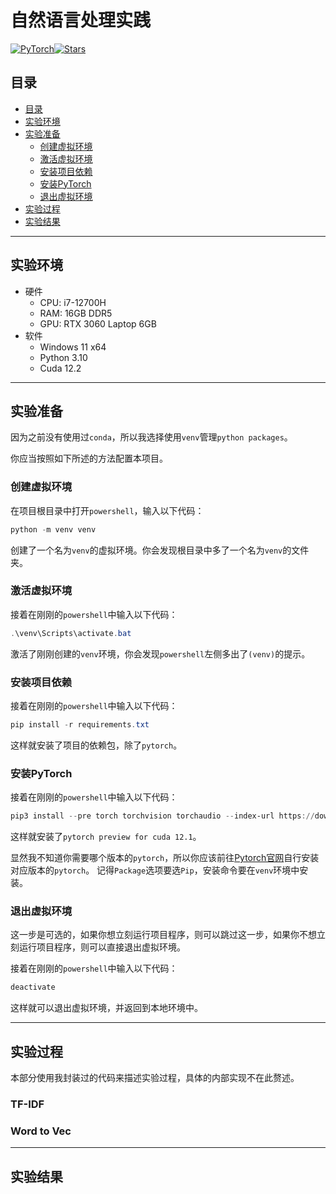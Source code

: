 # 自然语言处理实践

<a href="https://pytorch.org/get-started/locally/"><img alt="PyTorch" src="./assets/PyTorch-ee4c2c.svg+xml"></a>[![Stars](./assets/{repo}.svg+xml)](https://github.com/JerryQ17/NLP-Learning/stargazers)

## 目录

- [目录](#目录)
- [实验环境](#实验环境)
- [实验准备](#实验准备)
  - [创建虚拟环境](#创建虚拟环境)
  - [激活虚拟环境](#激活虚拟环境)
  - [安装项目依赖](#安装项目依赖)
  - [安装PyTorch](#安装pytorch)
  - [退出虚拟环境](#退出虚拟环境)
- [实验过程](#实验过程)
- [实验结果](#实验结果)


---

## 实验环境

- 硬件
  - CPU: i7-12700H
  - RAM: 16GB DDR5
  - GPU: RTX 3060 Laptop 6GB
- 软件
  - Windows 11 x64
  - Python 3.10
  - Cuda 12.2

---

## 实验准备

因为之前没有使用过`conda`，所以我选择使用`venv`管理`python packages`。

你应当按照如下所述的方法配置本项目。

### 创建虚拟环境

在项目根目录中打开`powershell`，输入以下代码：

```powershell
python -m venv venv
```

创建了一个名为`venv`的虚拟环境。你会发现根目录中多了一个名为`venv`的文件夹。

### 激活虚拟环境

接着在刚刚的`powershell`中输入以下代码：

```powershell
.\venv\Scripts\activate.bat
```

激活了刚刚创建的`venv`环境，你会发现`powershell`左侧多出了`(venv)`的提示。

### 安装项目依赖

接着在刚刚的`powershell`中输入以下代码：

```powershell
pip install -r requirements.txt
```

这样就安装了项目的依赖包，除了`pytorch`。

### 安装PyTorch

接着在刚刚的`powershell`中输入以下代码：

```powershell
pip3 install --pre torch torchvision torchaudio --index-url https://download.pytorch.org/whl/nightly/cu121
```

这样就安装了`pytorch preview for cuda 12.1`。

显然我不知道你需要哪个版本的`pytorch`，所以你应该前往[Pytorch官网](https://pytorch.org/)自行安装对应版本的`pytorch`。
记得`Package`选项要选`Pip`，安装命令要在`venv`环境中安装。

### 退出虚拟环境

这一步是可选的，如果你想立刻运行项目程序，则可以跳过这一步，如果你不想立刻运行项目程序，则可以直接退出虚拟环境。

接着在刚刚的`powershell`中输入以下代码：

```powershell
deactivate
```

这样就可以退出虚拟环境，并返回到本地环境中。

---

## 实验过程

本部分使用我封装过的代码来描述实验过程，具体的内部实现不在此赘述。

### TF-IDF

### Word to Vec

---

## 实验结果

